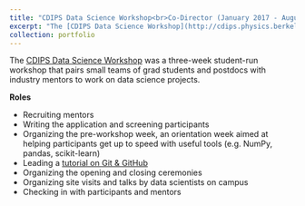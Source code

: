 ```yaml
---
title: "CDIPS Data Science Workshop<br>Co-Director (January 2017 - August 2017)"
excerpt: "The [CDIPS Data Science Workshop](http://cdips.physics.berkeley.edu/dsw/) was a three-week student-run workshop that pairs small teams of grad students and postdocs with industry mentors to work on data science projects."
collection: portfolio
---
```

The [CDIPS Data Science Workshop](http://cdips.physics.berkeley.edu/dsw/) was a three-week student-run workshop that pairs small teams of grad students and postdocs with industry mentors to work on data science projects.


__Roles__

* Recruiting mentors 
* Writing the application and screening participants
* Organizing the pre-workshop week, an orientation week aimed at helping participants get up to speed with useful tools (e.g. NumPy, pandas, scikit-learn)
* Leading a [tutorial on Git & GitHub](/talks/2017-06-26-tutorial-git)
* Organizing the opening and closing ceremonies
* Organizing site visits and talks by data scientists on campus
* Checking in with participants and mentors
